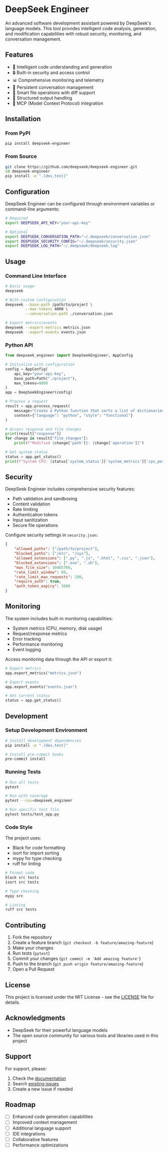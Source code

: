 # DeepSeek Engineer

An advanced software development assistant powered by DeepSeek's language models. This tool provides intelligent code analysis, generation, and modification capabilities with robust security, monitoring, and conversation management.

## Features

- 🧠 Intelligent code understanding and generation
- 🔒 Built-in security and access control
- 📊 Comprehensive monitoring and telemetry
- 💬 Persistent conversation management
- 🔄 Smart file operations with diff support
- 📝 Structured output handling
- 🚀 MCP (Model Context Protocol) integration

## Installation

### From PyPI

```bash
pip install deepseek-engineer
```

### From Source

```bash
git clone https://github.com/deepseek/deepseek-engineer.git
cd deepseek-engineer
pip install -e ".[dev,test]"
```

## Configuration

DeepSeek Engineer can be configured through environment variables or command-line arguments:

```bash
# Required
export DEEPSEEK_API_KEY="your-api-key"

# Optional
export DEEPSEEK_CONVERSATION_PATH="~/.deepseek/conversation.json"
export DEEPSEEK_SECURITY_CONFIG="~/.deepseek/security.json"
export DEEPSEEK_LOG_PATH="~/.deepseek/deepseek.log"
```

## Usage

### Command Line Interface

```bash
# Basic usage
deepseek

# With custom configuration
deepseek --base-path /path/to/project \
         --max-tokens 4000 \
         --conversation-path ./conversation.json

# Export metrics/events
deepseek --export-metrics metrics.json
deepseek --export-events events.json
```

### Python API

```python
from deepseek_engineer import DeepSeekEngineer, AppConfig

# Initialize with configuration
config = AppConfig(
    api_key="your-api-key",
    base_path=Path("./project"),
    max_tokens=8000
)
app = DeepSeekEngineer(config)

# Process a request
result = app.process_request(
    message="Create a Python function that sorts a list of dictionaries by a key",
    context={"language": "python", "style": "functional"}
)

# Access response and file changes
print(result["response"])
for change in result["file_changes"]:
    print(f"Modified {change['path']}: {change['operation']}")

# Get system status
status = app.get_status()
print(f"System CPU: {status['system_status']['system_metrics']['cpu_percent']}%")
```

## Security

DeepSeek Engineer includes comprehensive security features:

- Path validation and sandboxing
- Content validation
- Rate limiting
- Authentication tokens
- Input sanitization
- Secure file operations

Configure security settings in `security.json`:

```json
{
    "allowed_paths": ["/path/to/project"],
    "blocked_paths": ["/etc", "/sys"],
    "allowed_extensions": [".py", ".js", ".html", ".css", ".json"],
    "blocked_extensions": [".exe", ".sh"],
    "max_file_size": 10485760,
    "rate_limit_window": 60,
    "rate_limit_max_requests": 100,
    "require_auth": true,
    "auth_token_expiry": 3600
}
```

## Monitoring

The system includes built-in monitoring capabilities:

- System metrics (CPU, memory, disk usage)
- Request/response metrics
- Error tracking
- Performance monitoring
- Event logging

Access monitoring data through the API or export it:

```python
# Export metrics
app.export_metrics("metrics.json")

# Export events
app.export_events("events.json")

# Get current status
status = app.get_status()
```

## Development

### Setup Development Environment

```bash
# Install development dependencies
pip install -e ".[dev,test]"

# Install pre-commit hooks
pre-commit install
```

### Running Tests

```bash
# Run all tests
pytest

# Run with coverage
pytest --cov=deepseek_engineer

# Run specific test file
pytest tests/test_app.py
```

### Code Style

The project uses:
- Black for code formatting
- isort for import sorting
- mypy for type checking
- ruff for linting

```bash
# Format code
black src tests
isort src tests

# Type checking
mypy src

# Linting
ruff src tests
```

## Contributing

1. Fork the repository
2. Create a feature branch (`git checkout -b feature/amazing-feature`)
3. Make your changes
4. Run tests (`pytest`)
5. Commit your changes (`git commit -m 'Add amazing feature'`)
6. Push to the branch (`git push origin feature/amazing-feature`)
7. Open a Pull Request

## License

This project is licensed under the MIT License - see the [LICENSE](LICENSE) file for details.

## Acknowledgments

- DeepSeek for their powerful language models
- The open source community for various tools and libraries used in this project

## Support

For support, please:
1. Check the [documentation](https://docs.deepseek.ai/engineer)
2. Search [existing issues](https://github.com/deepseek/deepseek-engineer/issues)
3. Create a new issue if needed

## Roadmap

- [ ] Enhanced code generation capabilities
- [ ] Improved context management
- [ ] Additional language support
- [ ] IDE integrations
- [ ] Collaborative features
- [ ] Performance optimizations
